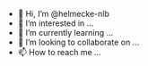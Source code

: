 - 👋 Hi, I’m @helmecke-nlb
- 👀 I’m interested in ...
- 🌱 I’m currently learning ...
- 💞️ I’m looking to collaborate on ...
- 📫 How to reach me ...

<!---
helmecke-nlb/helmecke-nlb is a ✨ special ✨ repository because its `README.md` (this file) appears on your GitHub profile.
You can click the Preview link to take a look at your changes.
--->
